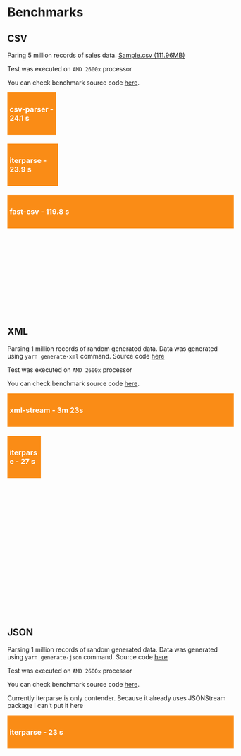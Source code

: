 # Benchmarks


## CSV

Paring 5 million records of sales data. 
[Sample.csv (111.96MB) ](http://eforexcel.com/wp/wp-content/uploads/2020/09/5m-Sales-Records.7z)

Test was executed on `AMD 2600x` processor

You can check benchmark source code [here](https://github.com/digimuza/iterparse/blob/master/benchmarks/src/csv/bench.ts).

<div style="height: 500px; background: transparent;">
    <div style="width: 20%; background: rgb(250, 140, 22); padding: 5px; margin-bottom: 20px"><h3 style="color: white">csv-parser - 24.1 s<h3></div>
    <div style="width: 20.9%; background: rgb(250, 140, 22); padding: 5px; margin-bottom: 20px"><h3 style="color: white">iterparse - 23.9 s<h3></div>
    <div style="width: 100%; background: rgb(250, 140, 22); padding: 5px;"><h3 style="color: white">fast-csv - 119.8 s<h3></div>
</div>


## XML

Parsing 1 million records of random generated data. 
Data was generated using `yarn generate-xml` command. Source code [here]()

Test was executed on `AMD 2600x` processor

You can check benchmark source code [here](https://github.com/digimuza/iterparse/blob/master/benchmarks/src/xml/bench.ts).

<div style="height: 500px; background: transparent;">
    <div style="width: 100%; background: rgb(250, 140, 22); padding: 5px; margin-bottom: 20px"><h3 style="color: white">xml-stream - 3m 23s<h3></div>
    <div style="width: 13%; background: rgb(250, 140, 22); padding: 5px; margin-bottom: 20px"><h3 style="color: white">iterparse - 27 s<h3></div>
</div>


## JSON

Parsing 1 million records of random generated data. 
Data was generated using `yarn generate-json` command. Source code [here]()

Test was executed on `AMD 2600x` processor

You can check benchmark source code [here](https://github.com/digimuza/iterparse/blob/master/benchmarks/src/json/bench.ts).

Currently iterparse is only contender. Because it already uses JSONStream package i can't put it here

<div style="height: 500px; background: transparent;">
    <div style="width: 100%; background: rgb(250, 140, 22); padding: 5px; margin-bottom: 20px"><h3 style="color: white">iterparse - 23 s<h3></div>
</div>